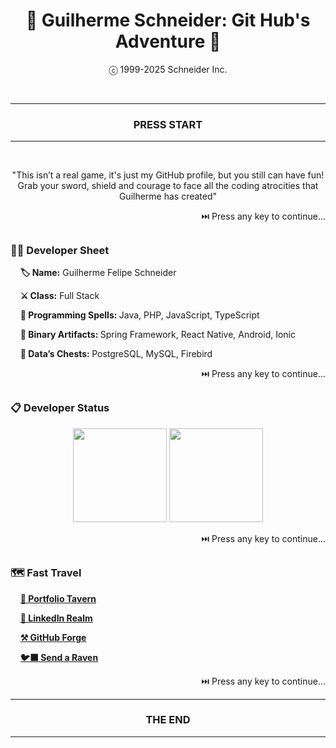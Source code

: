 <h1 align="center"> 👾 Guilherme Schneider: Git Hub's Adventure 👾 </h1>
<p align="center"> ⓒ 1999-2025 Schneider Inc. </p>
<br>

<hr />
<h3 align="center"> PRESS START </h3>
<hr />
<br>

<p align="center">"This isn’t a real game, it's just my GitHub profile, but you still can have fun! Grab your sword, shield and courage to face all the coding atrocities that Guilherme has created"</p>
<p align="right"> ⏭️ Press any key to continue... </p>
<h2></h2>

<h3>🧑‍💻 Developer Sheet </h3>
<p>&nbsp;&nbsp;&nbsp;&nbsp;<b>🏷️ Name:</b> Guilherme Felipe Schneider</p>
<p>&nbsp;&nbsp;&nbsp;&nbsp;<b>⚔️ Class:</b> Full Stack</p>
<p>&nbsp;&nbsp;&nbsp;&nbsp;<b>📜 Programming Spells: </b> Java, PHP, JavaScript, TypeScript</p>
<p>&nbsp;&nbsp;&nbsp;&nbsp;<b>💎 Binary Artifacts: </b> Spring Framework, React Native, Android, Ionic </p>
<p>&nbsp;&nbsp;&nbsp;&nbsp;<b>💎 Data’s Chests: </b> PostgreSQL, MySQL, Firebird </p>
<p align="right"> ⏭️ Press any key to continue... </p>
<h2></h2>

<h3>📋 Developer Status </h3>
<p align="center">
  <img src="https://github-readme-stats.vercel.app/api?username=guischneider100&show_icons=true&theme=highcontrast&card_width=430" height="150em"/>
  <img src="https://github-readme-stats.vercel.app/api/top-langs/?username=guischneider100&layout=compact&theme=highcontrast&card_width=430" height="150em"/>
</p>
<p align="right"> ⏭️ Press any key to continue... </p>
<h2></h2>

<h3>🗺️ Fast Travel </h3>
<p>&nbsp;&nbsp;&nbsp;&nbsp;<a href="https://guilhermeschneider.netlify.app" target="_blank" rel="noopener noreferrer"><b>🍺 Portfolio Tavern</a></b></p>
<p>&nbsp;&nbsp;&nbsp;&nbsp;<a href="https://www.linkedin.com/in/guilherme-felipe-schneider" target="_blank" rel="noopener noreferrer"><b>🏰 LinkedIn Realm</a></b></p>
<p>&nbsp;&nbsp;&nbsp;&nbsp;<a href="https://github.com/guischneider100" target="_blank" rel="noopener noreferrer"><b>⚒️ GitHub Forge</a></b></p>
<p>&nbsp;&nbsp;&nbsp;&nbsp;<a href="mailto:guilhermeschneider23@gmail.com" target="_blank" rel="noopener noreferrer"><b>🐦‍⬛ Send a Raven</a></b></p>
<p align="right"> ⏭️ Press any key to continue... </p>

<hr />
<h3 align="center"> THE END </h3>
<hr />
